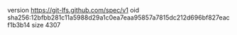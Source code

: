 version https://git-lfs.github.com/spec/v1
oid sha256:12bfbb281c11a5988d29a1c0ea7eaa95857a7815dc212d696bf827eacf1b3b14
size 4307
